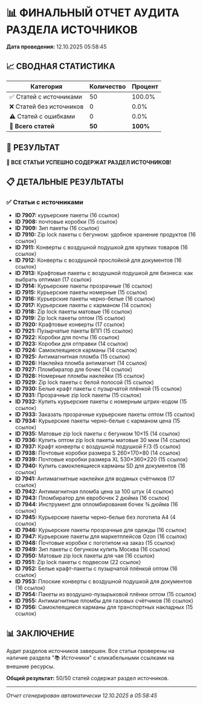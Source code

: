 # 📊 ФИНАЛЬНЫЙ ОТЧЕТ АУДИТА РАЗДЕЛА ИСТОЧНИКОВ

**Дата проведения:** 12.10.2025 05:58:45

## 📈 СВОДНАЯ СТАТИСТИКА

| Категория | Количество | Процент |
|-----------|------------|---------|
| ✅ Статей с источниками | 50 | 100.0% |
| ❌ Статей без источников | 0 | 0.0% |
| ⚠️ Статей с ошибками | 0 | 0.0% |
| 📝 **Всего статей** | **50** | **100%** |

## 🎯 РЕЗУЛЬТАТ

**🎉 ВСЕ СТАТЬИ УСПЕШНО СОДЕРЖАТ РАЗДЕЛ ИСТОЧНИКОВ!**

## 📋 ДЕТАЛЬНЫЕ РЕЗУЛЬТАТЫ

### ✅ Статьи с источниками

- **ID 7907:** курьерские пакеты (16 ссылок)
- **ID 7908:** почтовые коробки (15 ссылок)
- **ID 7909:** Зип пакеты (16 ссылок)
- **ID 7910:** Zip lock пакеты с бегунком: удобное хранение продуктов (16 ссылок)
- **ID 7911:** Конверты с воздушной подушкой для хрупких товаров (16 ссылок)
- **ID 7912:** Конверты с воздушной прослойкой для документов (16 ссылок)
- **ID 7913:** Крафтовые пакеты с воздушной подушкой для бизнеса: как выбрать оптимал (17 ссылок)
- **ID 7914:** Курьерские пакеты прозрачные (16 ссылок)
- **ID 7915:** Курьерские пакеты номерные (15 ссылок)
- **ID 7916:** Курьерские пакеты черно-белые (16 ссылок)
- **ID 7917:** Курьерские пакеты с карманом (14 ссылок)
- **ID 7918:** Zip lock пакеты матовые (16 ссылок)
- **ID 7919:** Zip lock пакеты оптом (15 ссылок)
- **ID 7920:** Крафтовые конверты (17 ссылок)
- **ID 7921:** Пузырчатые пакеты ВПП (15 ссылок)
- **ID 7922:** Коробки для почты (16 ссылок)
- **ID 7923:** Коробки для отправки (14 ссылок)
- **ID 7924:** Самоклеящиеся карманы (14 ссылок)
- **ID 7925:** Антимагнитная пломба (15 ссылок)
- **ID 7926:** Наклейка пломба антимагнит (14 ссылок)
- **ID 7927:** Пломбиратор для бочек (14 ссылок)
- **ID 7928:** Номерные пломбы наклейки (15 ссылок)
- **ID 7929:** Zip lock пакеты с белой полосой (15 ссылок)
- **ID 7930:** Белые крафт пакеты с пузырчатой плёнкой (15 ссылок)
- **ID 7931:** Прозрачные zip lock пакеты (15 ссылок)
- **ID 7932:** Купить курьерские пакеты с номерным штрих-кодом (15 ссылок)
- **ID 7933:** Заказать прозрачные курьерские пакеты оптом (15 ссылок)
- **ID 7934:** Курьерские пакеты черно-белые с карманом цена (15 ссылок)
- **ID 7935:** Матовые zip lock пакеты с бегунком 10×15 (14 ссылок)
- **ID 7936:** Купить оптом zip lock пакеты матовые 30 мкм (14 ссылок)
- **ID 7937:** Крафт конверты с воздушной подушкой F/3 (5 ссылок)
- **ID 7938:** Почтовые коробки размера S 260×170×80 (14 ссылок)
- **ID 7939:** Почтовые коробки размера XL 530×360×220 (15 ссылок)
- **ID 7940:** Купить самоклеящиеся карманы SD для документов (16 ссылок)
- **ID 7941:** Антимагнитные наклейки для водяных счётчиков (17 ссылок)
- **ID 7942:** Антимагнитная пломба цена за 100 штук (4 ссылок)
- **ID 7943:** Пломбиратор для евробочек 2 дюйма (16 ссылок)
- **ID 7944:** Инструмент для опломбирования бочек ¾ дюйма (16 ссылок)
- **ID 7945:** Курьерские пакеты черно-белые без логотипа А4 (4 ссылок)
- **ID 7946:** Курьерские пакеты прозрачные для одежды (16 ссылок)
- **ID 7947:** Курьерские пакеты для маркетплейсов Ozon (16 ссылок)
- **ID 7948:** Почтовые коробки с логотипом на заказ (15 ссылок)
- **ID 7949:** Зип пакеты с бегунком купить Москва (16 ссылок)
- **ID 7950:** Матовые zip lock пакеты для чая (16 ссылок)
- **ID 7951:** Zip lock пакеты с подвесом (22 ссылок)
- **ID 7952:** Белые крафт-пакеты с пузырчатой плёнкой оптом (16 ссылок)
- **ID 7953:** Плоские конверты с воздушной подушкой для документов (16 ссылок)
- **ID 7954:** Пакеты из воздушно-пузырьковой плёнки оптом (15 ссылок)
- **ID 7955:** Антимагнитные пломбы для газовых счётчиков (16 ссылок)
- **ID 7956:** Самоклеящиеся карманы для транспортных накладных (15 ссылок)

## 📊 ЗАКЛЮЧЕНИЕ

Аудит разделов источников завершен. Все статьи проверены на наличие раздела "📚 Источники" с кликабельными ссылками на внешние ресурсы.

**Общий результат:** 50/50 статей содержат раздел источников.

---
*Отчет сгенерирован автоматически 12.10.2025 в 05:58:45*
